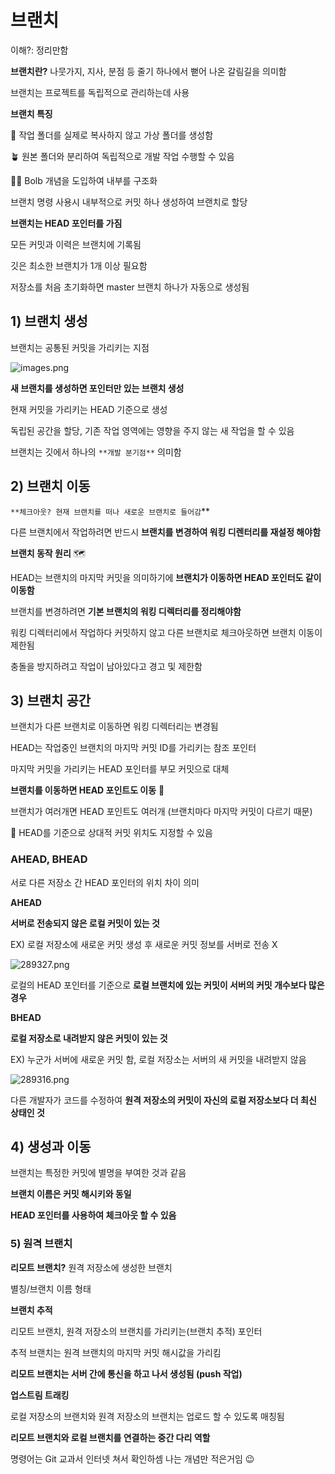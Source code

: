# 브랜치

이해?: 정리만함

**브랜치란?** 나뭇가지, 지사, 분점 등 줄기 하나에서 뻗어 나온 갈림길을 의미함

브랜치는 프로젝트를 독립적으로 관리하는데 사용

**브랜치 특징**

📁 작업 폴더를 실제로 복사하지 않고 가상 폴더를 생성함

🪴 원본 폴더와 분리하여 독립적으로 개발 작업 수행할 수 있음

👨‍🚒 Bolb 개념을 도입하여 내부를 구조화

브랜치 명령 사용시 내부적으로 커밋 하나 생성하여 브랜치로 할당

**브랜치는 HEAD 포인터를 가짐**

모든 커밋과 이력은 브랜치에 기록됨

깃은 최소한 브랜치가 1개 이상 필요함

저장소를 처음 초기화하면 master 브랜치 하나가 자동으로 생성됨

## 1) 브랜치 생성

브랜치는 공통된 커밋을 가리키는 지점

![images.png](%E1%84%87%E1%85%B3%E1%84%85%E1%85%A2%E1%86%AB%E1%84%8E%E1%85%B5%20dfd99230c89649f0a0e755fe9c37c156/images.png)

**새 브랜치를 생성하면 포인터만 있는 브랜치 생성**

현재 커밋을 가리키는 HEAD 기준으로 생성

독립된 공간을 할당, 기존 작업 영역에는 영향을 주지 않는 새 작업을 할 수 있음

브랜치는 깃에서 하나의 `**개발 분기점**` 의미함

## 2) 브랜치 이동

`**체크아웃? 현재 브랜치를 떠나 새로운 브랜치로 들어감`** 

다른 브랜치에서 작업하려면 반드시 **브랜치를 변경하여 워킹 디렌터리를 재설정 해야함**

**브랜치 동작 원리** 🗺️

HEAD는 브랜치의 마지막 커밋을 의미하기에 **브랜치가 이동하면 HEAD 포인터도 같이 이동함**

브랜치를 변경하려면 **기본 브랜치의 워킹 디렉터리를 정리해야함**

워킹 디렉터리에서 작업하다 커밋하지 않고 다른 브랜치로 체크아웃하면 브랜치 이동이 제한됨

충돌을 방지하려고 작업이 남아있다고 경고 및 제한함

## 3) 브랜치 공간

브랜치가 다른 브랜치로 이동하면 워킹 디렉터리는 변경됨

HEAD는 작업중인 브랜치의 마지막 커밋 ID를 가리키는 참조 포인터

마지막 커밋을 가리키는 HEAD 포인터를 부모 커밋으로 대체

**브랜치를 이동하면 HEAD 포인트도 이동** 🚝

브랜치가 여러개면 HEAD 포인트도 여러개 (브랜치마다 마지막 커밋이 다르기 때문)

🔁 HEAD를 기준으로 상대적 커밋 위치도 지정할 수 있음

### AHEAD, BHEAD

서로 다른 저장소 간 HEAD 포인터의 위치 차이 의미

**AHEAD**

**서버로 전송되지 않은 로컬 커밋이 있는 것**

EX) 로컬 저장소에 새로운 커밋 생성 후 새로운 커밋 정보를 서버로 전송 X

![289327.png](%E1%84%87%E1%85%B3%E1%84%85%E1%85%A2%E1%86%AB%E1%84%8E%E1%85%B5%20dfd99230c89649f0a0e755fe9c37c156/289327.png)

로컬의 HEAD 포인터를 기준으로 **로컬 브랜치에 있는 커밋이 서버의 커밋 개수보다 많은 경우**

**BHEAD**

**로컬 저장소로 내려받지 않은 커밋이 있는 것**

EX) 누군가 서버에 새로운 커밋 함, 로컬 저장소는 서버의 새 커밋을 내려받지 않음

![289316.png](%E1%84%87%E1%85%B3%E1%84%85%E1%85%A2%E1%86%AB%E1%84%8E%E1%85%B5%20dfd99230c89649f0a0e755fe9c37c156/289316.png)

다른 개발자가 코드를 수정하여 **원격 저장소의 커밋이 자신의 로컬 저장소보다 더 최신 상태인 것**

## 4) 생성과 이동

브랜치는 특정한 커밋에 별명을 부여한 것과 같음

**브랜치 이름은 커밋 해시키와 동일**

**HEAD 포인터를 사용하여 체크아웃 할 수 있음**

### 5) 원격 브랜치

**리모트 브랜치?** 원격 저장소에 생성한 브랜치 

별칭/브랜치 이름 형태

**브랜치 추적**

리모트 브랜치, 원격 저장소의 브랜치를 가리키는(브랜치 추적) 포인터

추적 브랜치는 원격 브랜치의 마지막 커밋 해시값을 가리킴

**리모트 브랜치는 서버 간에 통신을 하고 나서 생성됨 (push 작업)**

**업스트림 트래킹**

로컬 저장소의 브랜치와 원격 저장소의 브랜치는 업로드 할 수 있도록 매칭됨

**리모트 브랜치와 로컬 브랜치를 연결하는 중간 다리 역할**

명령어는 Git 교과서 인터넷 쳐서 확인하셈 나는 개념만 적은거임 😉